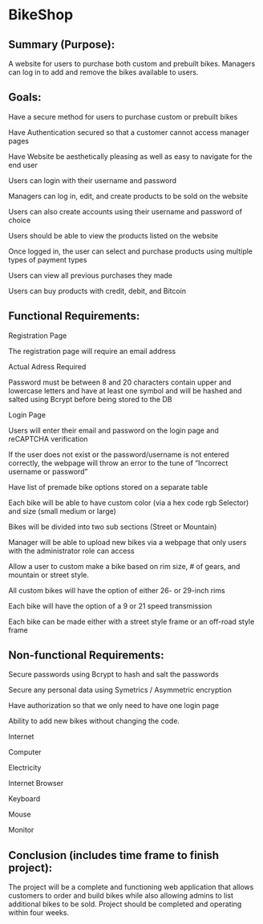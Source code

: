 # BikeShop
## Summary (Purpose): 

A website for users to purchase both custom and prebuilt bikes. Managers can log in to add and remove the bikes available to users.  

## Goals:  
Have a secure method for users to purchase custom or prebuilt bikes 

Have Authentication secured so that a customer cannot access manager pages 

Have Website be aesthetically pleasing as well as easy to navigate for the end user 

Users can login with their username and password 

Managers can log in, edit, and create products to be sold on the website 

Users can also create accounts using their username and password of choice 

Users should be able to view the products listed on the website 

Once logged in, the user can select and purchase products using multiple types of payment types 

Users can view all previous purchases they made 

Users can buy products with credit, debit, and Bitcoin 
 

## Functional Requirements: 
Registration Page 

The registration page will require an email address 

Actual Adress Required 

Password must be between 8 and 20 characters contain upper and lowercase letters and have at least one symbol and will be hashed and salted using Bcrypt before being stored to the DB 

Login Page 

Users will enter their email and password on the login page and reCAPTCHA verification 

If the user does not exist or the password/username is not entered correctly, the webpage will throw an error to the tune of “Incorrect username or password” 

 

Have list of premade bike options stored on a separate table 

Each bike will be able to have custom color (via a hex code rgb Selector) and size (small medium or large) 

Bikes will be divided into two sub sections (Street or Mountain) 

 Manager will be able to upload new bikes via a webpage that only users with the administrator role can access 

Allow a user to custom make a bike based on rim size, # of gears, and mountain or street style. 

All custom bikes will have the option of either 26- or 29-inch rims 

Each bike will have the option of a 9 or 21 speed transmission 

Each bike can be made either with a street style frame or an off-road style frame 
 

## Non-functional Requirements: 
Secure passwords using Bcrypt to hash and salt the passwords 

Secure any personal data using Symetrics / Asymmetric encryption 

Have authorization so that we only need to have one login page 

Ability to add new bikes without changing the code. 

Internet 

Computer 

Electricity 

Internet Browser 

Keyboard 

Mouse 

Monitor 
 

## Conclusion (includes time frame to finish project): 
The project will be a complete and functioning web application that allows customers to order and build bikes while also allowing admins to list additional bikes to be sold. Project should be completed and operating within four weeks.  
